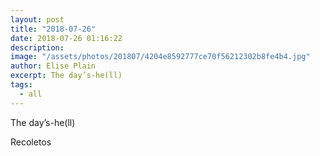 ```yaml
---
layout: post
title: "2018-07-26"
date: 2018-07-26 01:16:22
description: 
image: "/assets/photos/201807/4204e8592777ce70f56212302b8fe4b4.jpg"
author: Elise Plain
excerpt: The day’s-he(ll)
tags: 
  - all
---
```


The day’s-he(ll)
<p></p>
Recoletos